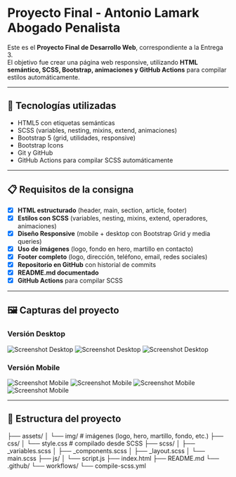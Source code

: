 # Proyecto Final - Antonio Lamark Abogado Penalista

Este es el **Proyecto Final de Desarrollo Web**, correspondiente a la Entrega 3.  
El objetivo fue crear una página web responsive, utilizando **HTML semántico, SCSS, Bootstrap, animaciones y GitHub Actions** para compilar estilos automáticamente.

---

## 🚀 Tecnologías utilizadas
- HTML5 con etiquetas semánticas
- SCSS (variables, nesting, mixins, extend, animaciones)
- Bootstrap 5 (grid, utilidades, responsive)
- Bootstrap Icons
- Git y GitHub
- GitHub Actions para compilar SCSS automáticamente

---

## 📋 Requisitos de la consigna

- [x] **HTML estructurado** (header, main, section, article, footer)
- [x] **Estilos con SCSS** (variables, nesting, mixins, extend, operadores, animaciones)
- [x] **Diseño Responsive** (mobile + desktop con Bootstrap Grid y media queries)
- [x] **Uso de imágenes** (logo, fondo en hero, martillo en contacto)
- [x] **Footer completo** (logo, dirección, teléfono, email, redes sociales)
- [x] **Repositorio en GitHub** con historial de commits
- [x] **README.md documentado**
- [x] **GitHub Actions** para compilar SCSS

---

## 🖼️ Capturas del proyecto

### Versión Desktop
![Screenshot Desktop](docs/screenshots/Captura%20de%20pantalla%201.png)
![Screenshot Desktop](docs/screenshots/Captura%20de%20pantalla%204.png)
![Screenshot Desktop](docs/screenshots/Captura%20de%20pantalla%205.png)

### Versión Mobile
![Screenshot Mobile](docs/screenshots/Captura%20de%20pantalla%202.png)
![Screenshot Mobile](docs/screenshots/Captura%20de%20pantalla%203.png)
![Screenshot Mobile](docs/screenshots/Captura%20de%20pantalla%204.png)
![Screenshot Mobile](docs/screenshots/Captura%20de%20pantalla%206.png)

---

## 📂 Estructura del proyecto
├── assets/
│   └── img/ # imágenes (logo, hero, martillo, fondo, etc.)
├── css/
│   └── style.css # compilado desde SCSS
├── scss/
│   ├── _variables.scss
│   ├── _components.scss
│   ├── _layout.scss
│   └── main.scss
├── js/
│   └── script.js
├── index.html
├── README.md
└── .github/
    └── workflows/
        └── compile-scss.yml

